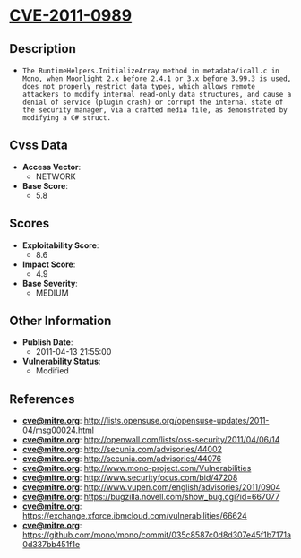 
# [CVE-2011-0989](http://lists.opensuse.org/opensuse-updates/2011-04/msg00024.html)

## Description

- `The RuntimeHelpers.InitializeArray method in metadata/icall.c in Mono, when Moonlight 2.x before 2.4.1 or 3.x before 3.99.3 is used, does not properly restrict data types, which allows remote attackers to modify internal read-only data structures, and cause a denial of service (plugin crash) or corrupt the internal state of the security manager, via a crafted media file, as demonstrated by modifying a C# struct.`

## Cvss Data

- **Access Vector**:
  - NETWORK
- **Base Score**:
  - 5.8

## Scores

- **Exploitability Score**:
  - 8.6
- **Impact Score**:
  - 4.9
- **Base Severity**:
  - MEDIUM

## Other Information

- **Publish Date**:
  - 2011-04-13 21:55:00
- **Vulnerability Status**:
  - Modified

## References

- **cve@mitre.org**: http://lists.opensuse.org/opensuse-updates/2011-04/msg00024.html
- **cve@mitre.org**: http://openwall.com/lists/oss-security/2011/04/06/14
- **cve@mitre.org**: http://secunia.com/advisories/44002
- **cve@mitre.org**: http://secunia.com/advisories/44076
- **cve@mitre.org**: http://www.mono-project.com/Vulnerabilities
- **cve@mitre.org**: http://www.securityfocus.com/bid/47208
- **cve@mitre.org**: http://www.vupen.com/english/advisories/2011/0904
- **cve@mitre.org**: https://bugzilla.novell.com/show_bug.cgi?id=667077
- **cve@mitre.org**: https://exchange.xforce.ibmcloud.com/vulnerabilities/66624
- **cve@mitre.org**: https://github.com/mono/mono/commit/035c8587c0d8d307e45f1b7171a0d337bb451f1e
